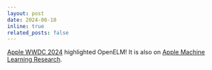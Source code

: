 ```yaml
---
layout: post
date: 2024-06-10
inline: true
related_posts: false
---
```

[Apple WWDC 2024](https://developer.apple.com/videos/play/wwdc2024/10223/?time=965) highlighted OpenELM! It is also on [Apple Machine Learning Research](https://machinelearning.apple.com/research/openelm).

